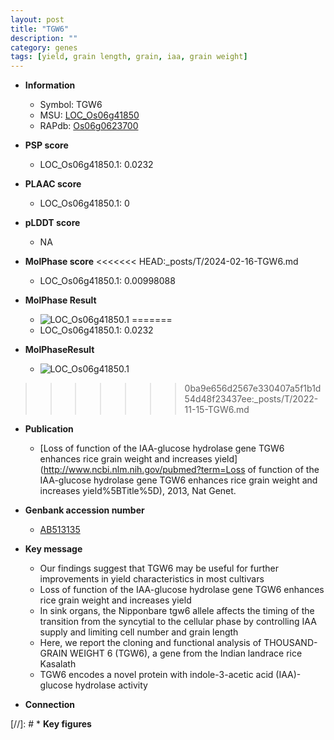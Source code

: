```yaml
---
layout: post
title: "TGW6"
description: ""
category: genes
tags: [yield, grain length, grain, iaa, grain weight]
---
```


* **Information**  
    + Symbol: TGW6  
    + MSU: [LOC_Os06g41850](http://rice.plantbiology.msu.edu/cgi-bin/ORF_infopage.cgi?orf=LOC_Os06g41850)  
    + RAPdb: [Os06g0623700](http://rapdb.dna.affrc.go.jp/viewer/gbrowse_details/irgsp1?name=Os06g0623700)  

* **PSP score**  
    + LOC_Os06g41850.1: 0.0232 

* **PLAAC score**  
    + LOC_Os06g41850.1: 0 

* **pLDDT score**
    + NA


* **MolPhase score**
<<<<<<< HEAD:_posts/T/2024-02-16-TGW6.md
    + LOC_Os06g41850.1: 0.00998088

* **MolPhase Result**
    + ![LOC_Os06g41850.1](https://304243504.github.io/Pictures/LOC_Os06g/LOC_Os06g41850.1.png)
=======
    + LOC_Os06g41850.1: 0.0232

* **MolPhaseResult**
    + ![LOC_Os06g41850.1](https://ricepsp.github.io/pictures/LOC_Os06g/LOC_Os06g41850.1.png)
>>>>>>> 0ba9e656d2567e330407a5f1b1d54d48f23437ee:_posts/T/2022-11-15-TGW6.md

* **Publication**  
    + [Loss of function of the IAA-glucose hydrolase gene TGW6 enhances rice grain weight and increases yield](http://www.ncbi.nlm.nih.gov/pubmed?term=Loss of function of the IAA-glucose hydrolase gene TGW6 enhances rice grain weight and increases yield%5BTitle%5D), 2013, Nat Genet.

* **Genbank accession number**  
    + [AB513135](http://www.ncbi.nlm.nih.gov/nuccore/AB513135)

* **Key message**  
    + Our findings suggest that TGW6 may be useful for further improvements in yield characteristics in most cultivars
    + Loss of function of the IAA-glucose hydrolase gene TGW6 enhances rice grain weight and increases yield
    + In sink organs, the Nipponbare tgw6 allele affects the timing of the transition from the syncytial to the cellular phase by controlling IAA supply and limiting cell number and grain length
    + Here, we report the cloning and functional analysis of THOUSAND-GRAIN WEIGHT 6 (TGW6), a gene from the Indian landrace rice Kasalath
    + TGW6 encodes a novel protein with indole-3-acetic acid (IAA)-glucose hydrolase activity

* **Connection**  

[//]: # * **Key figures**  


